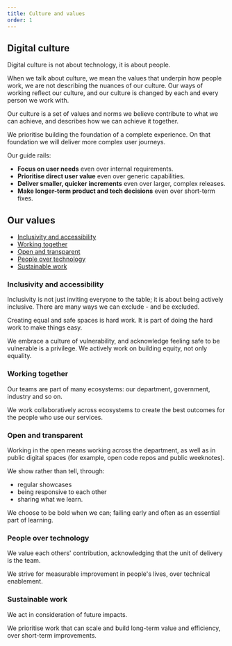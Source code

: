 ```yaml
---
title: Culture and values
order: 1
---
```


## Digital culture

Digital culture is not about technology, it is about people.

When we talk about culture, we mean the values that underpin how people work, we are not describing the nuances of our culture. Our ways of working reflect our culture, and our culture is changed by each and every person we work with.

Our culture is a set of values and norms we believe contribute to what we can achieve, and describes how we can achieve it together.

We prioritise building the foundation of a complete experience. On that foundation we will deliver more complex user journeys.

Our guide rails:
* **Focus on user needs** even over internal requirements.
* **Prioritise direct user value** even over generic capabilities.
* **Deliver smaller, quicker increments** even over larger, complex releases.
* **Make longer-term product and tech decisions** even over short-term fixes.

## Our values

- [Inclusivity and accessibility](#inclusivity-accessibility)
- [Working together](#working-together)
- [Open and transparent](#open-and-transparent)
- [People over technology](#people-over-technology)
- [Sustainable work](#sustainable-work)

### Inclusivity and accessibility

Inclusivity is not just inviting everyone to the table; it is about being actively inclusive. There are many ways we can exclude - and be excluded.

Creating equal and safe spaces is hard work. It is part of doing the hard work to make things easy.

We embrace a culture of vulnerability, and acknowledge feeling safe to be vulnerable is a privilege. We actively work on building equity, not only equality.

### Working together

Our teams are part of many ecosystems: our department, government, industry and so on.

We work collaboratively across ecosystems to create the best outcomes for the people who use our services.

### Open and transparent

Working in the open means working across the department, as well as in public digital spaces (for example, open code repos and public weeknotes).

We show rather than tell, through:
- regular showcases
- being responsive to each other
- sharing what we learn.

We choose to be bold when we can; failing early and often as an essential part of learning.

### People over technology

We value each others' contribution, acknowledging that the unit of delivery is the team.

We strive for measurable improvement in people's lives, over technical enablement.

### Sustainable work

We act in consideration of future impacts.

We prioritise work that can scale and build long-term value and efficiency, over short-term improvements.
